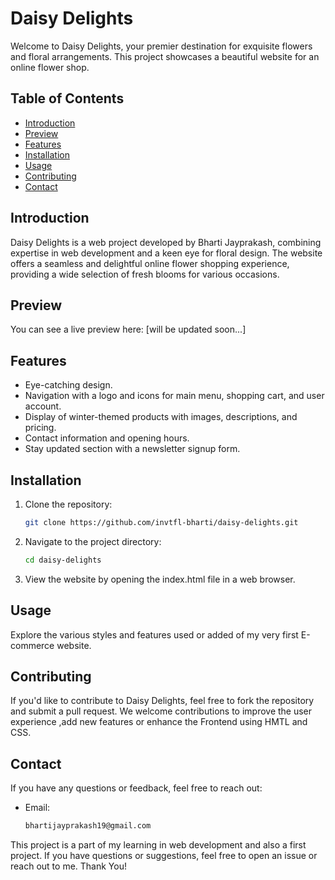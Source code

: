 # Daisy Delights

Welcome to Daisy Delights, your premier destination for exquisite flowers and floral arrangements. This project showcases a beautiful website for an online flower shop.

## Table of Contents

- [Introduction](#introduction)
- [Preview](#preview)
- [Features](#features)
- [Installation](#installation)
- [Usage](#usage)
- [Contributing](#contributing)
- [Contact](#contact)

## Introduction
Daisy Delights is a web project developed by Bharti Jayprakash, combining expertise in web development and a keen eye for floral design. The website offers a seamless and delightful online flower shopping experience, providing a wide selection of fresh blooms for various occasions.

## Preview
You can see a live preview here: [will be updated soon...]


## Features
- Eye-catching design.
- Navigation with a logo and icons for main menu, shopping cart, and user account.
- Display of winter-themed products with images, descriptions, and pricing.
- Contact information and opening hours.
- Stay updated section with a newsletter signup form.

## Installation
1. Clone the repository:

    ```bash
    git clone https://github.com/invtfl-bharti/daisy-delights.git

2. Navigate to the project directory:
    ```bash
    cd daisy-delights

3. View the website by opening the index.html file in a web browser.

## Usage
Explore the various styles and features used or added of my very first E-commerce website.

## Contributing
If you'd like to contribute to Daisy Delights, feel free to fork the repository and submit a pull request.  We welcome contributions to improve the user experience ,add new features or enhance the Frontend using HMTL and CSS.

## Contact
If you have any questions or feedback, feel free to reach out:
- Email: 

    ```bash
    bhartijayprakash19@gmail.com


This project is a part of my learning in web development and also a first project. If you have questions or suggestions, feel free to open an issue or reach out to me. Thank You!